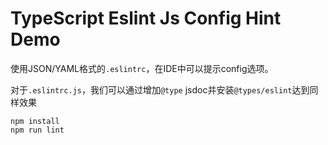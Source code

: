 TypeScript Eslint Js Config Hint Demo
===========================

使用JSON/YAML格式的`.eslintrc`，在IDE中可以提示config选项。

对于`.eslintrc.js`，我们可以通过增加`@type` jsdoc并安装`@types/eslint`达到同样效果

```
npm install
npm run lint
```
